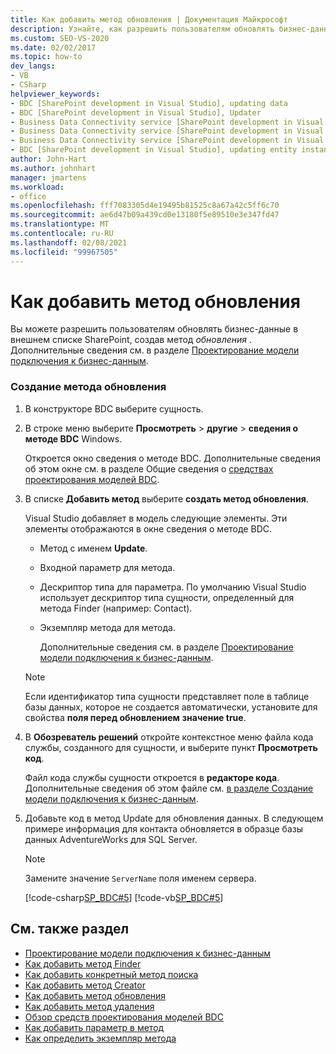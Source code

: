 ```yaml
---
title: Как добавить метод обновления | Документация Майкрософт
description: Узнайте, как разрешить пользователям обновлять бизнес-данные в внешнем списке SharePoint, добавив метод обновления.
ms.custom: SEO-VS-2020
ms.date: 02/02/2017
ms.topic: how-to
dev_langs:
- VB
- CSharp
helpviewer_keywords:
- BDC [SharePoint development in Visual Studio], updating data
- BDC [SharePoint development in Visual Studio], Updater
- Business Data Connectivity service [SharePoint development in Visual Studio], updating data
- Business Data Connectivity service [SharePoint development in Visual Studio], Updater
- Business Data Connectivity service [SharePoint development in Visual Studio], updating entity instances
- BDC [SharePoint development in Visual Studio], updating entity instances
author: John-Hart
ms.author: johnhart
manager: jmartens
ms.workload:
- office
ms.openlocfilehash: fff7083305d4e19495b81525c8a67a42c5ff6c70
ms.sourcegitcommit: ae6d47b09a439cd0e13180f5e89510e3e347fd47
ms.translationtype: MT
ms.contentlocale: ru-RU
ms.lasthandoff: 02/08/2021
ms.locfileid: "99967505"
---
```

# <a name="how-to-add-an-updater-method"></a>Как добавить метод обновления
  Вы можете разрешить пользователям обновлять бизнес-данные в внешнем списке SharePoint, создав метод *обновления* . Дополнительные сведения см. в разделе [Проектирование модели подключения к бизнес-данным](../sharepoint/designing-a-business-data-connectivity-model.md).

### <a name="to-create-an-updater-method"></a>Создание метода обновления

1. В конструкторе BDC выберите сущность.

2. В строке меню выберите **Просмотреть**  >  **другие**  >  **сведения о методе BDC** Windows.

    Откроется окно сведения о методе BDC. Дополнительные сведения об этом окне см. в разделе Общие сведения о [средствах проектирования моделей BDC](../sharepoint/bdc-model-design-tools-overview.md).

3. В списке **Добавить метод** выберите **создать метод обновления**.

    Visual Studio добавляет в модель следующие элементы. Эти элементы отображаются в окне сведения о методе BDC.

   - Метод с именем **Update**.

   - Входной параметр для метода.

   - Дескриптор типа для параметра. По умолчанию Visual Studio использует дескриптор типа сущности, определенный для метода Finder (например: Contact).

   - Экземпляр метода для метода.

     Дополнительные сведения см. в разделе [Проектирование модели подключения к бизнес-данным](../sharepoint/designing-a-business-data-connectivity-model.md).

   > [!NOTE]
   > Если идентификатор типа сущности представляет поле в таблице базы данных, которое не создается автоматически, установите для свойства **поля перед обновлением** **значение true**.

4. В **Обозреватель решений** откройте контекстное меню файла кода службы, созданного для сущности, и выберите пункт **Просмотреть код**.

    Файл кода службы сущности откроется в **редакторе кода**. Дополнительные сведения об этом файле см. [в разделе Создание модели подключения к бизнес-данным](../sharepoint/creating-a-business-data-connectivity-model.md).

5. Добавьте код в метод Update для обновления данных. В следующем примере информация для контакта обновляется в образце базы данных AdventureWorks для SQL Server.

   > [!NOTE]
   > Замените значение `ServerName` поля именем сервера.

    [!code-csharp[SP_BDC#5](../sharepoint/codesnippet/CSharp/SP_BDC/bdcmodel1/contactservice.cs#5)]
    [!code-vb[SP_BDC#5](../sharepoint/codesnippet/VisualBasic/sp_bdc/bdcmodel1/contactservice.vb#5)]

## <a name="see-also"></a>См. также раздел
- [Проектирование модели подключения к бизнес-данным](../sharepoint/designing-a-business-data-connectivity-model.md)
- [Как добавить метод Finder](../sharepoint/how-to-add-a-finder-method.md)
- [Как добавить конкретный метод поиска](../sharepoint/how-to-add-a-specific-finder-method.md)
- [Как добавить метод Creator](../sharepoint/how-to-add-a-creator-method.md)
- [Как добавить метод обновления](../sharepoint/how-to-add-an-updater-method.md)
- [Как добавить метод удаления](../sharepoint/how-to-add-a-deleter-method.md)
- [Обзор средств проектирования моделей BDC](../sharepoint/bdc-model-design-tools-overview.md)
- [Как добавить параметр в метод](../sharepoint/how-to-add-a-parameter-to-a-method.md)
- [Как определить экземпляр метода](../sharepoint/how-to-define-a-method-instance.md)
